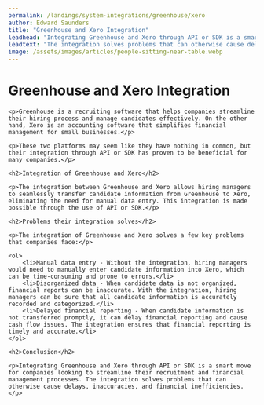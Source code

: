 ```yaml
---
permalink: /landings/system-integrations/greenhouse/xero
author: Edward Saunders
title: "Greenhouse and Xero Integration"
leadhead: "Integrating Greenhouse and Xero through API or SDK is a smart move for companies looking to streamline their recruitment and financial management processes"
leadtext: "The integration solves problems that can otherwise cause delays, inaccuracies, and financial inefficiencies."
image: /assets/images/articles/people-sitting-near-table.webp
---
```

<div class="arttext">	<h1>Greenhouse and Xero Integration</h1>

	<p>Greenhouse is a recruiting software that helps companies streamline their hiring process and manage candidates effectively. On the other hand, Xero is an accounting software that simplifies financial management for small businesses.</p>

	<p>These two platforms may seem like they have nothing in common, but their integration through API or SDK has proven to be beneficial for many companies.</p>

	<h2>Integration of Greenhouse and Xero</h2>

	<p>The integration between Greenhouse and Xero allows hiring managers to seamlessly transfer candidate information from Greenhouse to Xero, eliminating the need for manual data entry. This integration is made possible through the use of API or SDK.</p>

	<h2>Problems their integration solves</h2>

	<p>The integration of Greenhouse and Xero solves a few key problems that companies face:</p>

	<ol>
		<li>Manual data entry - Without the integration, hiring managers would need to manually enter candidate information into Xero, which can be time-consuming and prone to errors.</li>
		<li>Disorganized data - When candidate data is not organized, financial reports can be inaccurate. With the integration, hiring managers can be sure that all candidate information is accurately recorded and categorized.</li>
		<li>Delayed financial reporting - When candidate information is not transferred promptly, it can delay financial reporting and cause cash flow issues. The integration ensures that financial reporting is timely and accurate.</li>
	</ol>

	<h2>Conclusion</h2>

	<p>Integrating Greenhouse and Xero through API or SDK is a smart move for companies looking to streamline their recruitment and financial management processes. The integration solves problems that can otherwise cause delays, inaccuracies, and financial inefficiencies.</p>
</div>